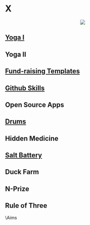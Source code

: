 <h1 "align="center"> 
  X
</h1>
<p align="center">
  <img src="https://i.imgur.com/rw9rqgd.jpeg">
  </p>

## [Yoga I](https://www.youtube.com/playlist?list=PLlOx95m4hh_8x7HAhzzRPj_7_QdszZ3Fp)

## Yoga II

## [Fund-raising Templates](https://github.com/Microflow/X/blob/main/X2/FundraisingTemplates.md)

## [Github Skills](https://www.youtube.com/playlist?list=PLlOx95m4hh_84EOOdJeBLR1XM4MXICnB8)

## Open Source Apps

## [Drums](https://www.youtube.com/playlist?list=PLlOx95m4hh__VQy-PTkFvafMyAl1jom42) 

## Hidden Medicine

## [Salt Battery](https://github.com/Microflow/Salt-Water-Battery)

## Duck Farm

## N-Prize

## Rule of Three
\Aims

